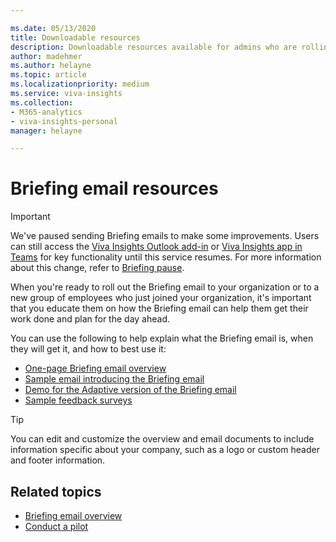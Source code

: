 ```yaml
---

ms.date: 05/13/2020
title: Downloadable resources
description: Downloadable resources available for admins who are rolling out the Briefing email to new users
author: madehmer
ms.author: helayne
ms.topic: article
ms.localizationpriority: medium 
ms.service: viva-insights
ms.collection: 
- M365-analytics
- viva-insights-personal
manager: helayne

---
```

# Briefing email resources

>[!Important]
>We've paused sending Briefing emails to make some improvements. Users can still access the [Viva Insights Outlook add-in](../use/add-in.md) or [Viva Insights app in Teams](../teams/introduction.md) for key functionality until this service resumes. For more information about this change, refer to [Briefing pause](../reference/briefing-pause.md).

When you're ready to roll out the Briefing email to your organization or to a new group of employees who just joined your organization, it's important that you educate them on how the Briefing email can help them get their work done and plan for the day ahead.

You can use the following to help explain what the Briefing email is, when they will get it, and how to best use it:

* [One-page Briefing email overview](https://download.microsoft.com/download/6/6/f/66fa5ad1-ee36-48f2-a01a-06fb918b278c/briefing-overview.docx)
* [Sample email introducing the Briefing email](https://download.microsoft.com/download/6/4/9/649c7338-4cfe-45fe-b9bd-34ba4e0fa249/email-to-introduce-briefing.docx)
* [Demo for the Adaptive version of the Briefing email](https://download.microsoft.com/download/0/7/6/07632f67-84cc-4cf3-aab1-2c70a48fdf19/briefing-demo.gif)
* [Sample feedback surveys](https://download.microsoft.com/download/a/9/f/a9fea3f4-77a9-4465-a6eb-c021087c3b7f/feedback-survey.docx)

 >[!Tip]
 >You can edit and customize the overview and email documents to include information specific about your company, such as a logo or custom header and footer information.

## Related topics

* [Briefing email overview](be-overview.md)
* [Conduct a pilot](be-pilot.md)

